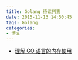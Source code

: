 ```yaml
---
title: Golang 待读列表
date: 2015-11-13 14:50:45
tags: Golang
categories:
- 博文
---
```

* [理解 GO 语言的内存使用](http://mikespook.com/2014/12/%E7%90%86%E8%A7%A3-go-%E8%AF%AD%E8%A8%80%E7%9A%84%E5%86%85%E5%AD%98%E4%BD%BF%E7%94%A8/)